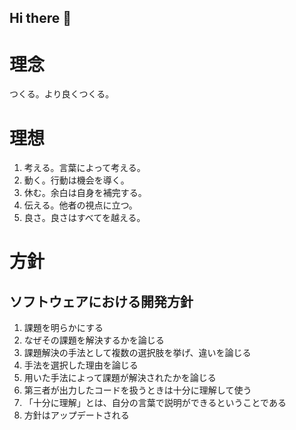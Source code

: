 ## Hi there 👋

# 理念
つくる。より良くつくる。

# 理想
1. 考える。言葉によって考える。
2. 動く。行動は機会を導く。
3. 休む。余白は自身を補完する。
4. 伝える。他者の視点に立つ。
5. 良さ。良さはすべてを越える。

# 方針

## ソフトウェアにおける開発方針
1. 課題を明らかにする
2. なぜその課題を解決するかを論じる
3. 課題解決の手法として複数の選択肢を挙げ、違いを論じる
4. 手法を選択した理由を論じる
5. 用いた手法によって課題が解決されたかを論じる
6. 第三者が出力したコードを扱うときは十分に理解して使う
7. 「十分に理解」とは、自分の言葉で説明ができるということである
8. 方針はアップデートされる
<!--
**kyokucho1989/kyokucho1989** is a ✨ _special_ ✨ repository because its `README.md` (this file) appears on your GitHub profile.

Here are some ideas to get you started:

- 🔭 I’m currently working on ...
- 🌱 I’m currently learning ...
- 👯 I’m looking to collaborate on ...
- 🤔 I’m looking for help with ...
- 💬 Ask me about ...
- 📫 How to reach me: ...
- 😄 Pronouns: ...
- ⚡ Fun fact: ...
-->

